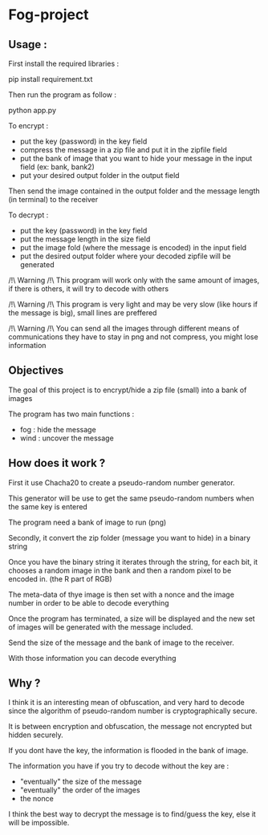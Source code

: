 # Fog-project
## Usage :
First install the required libraries :

pip install requirement.txt

Then run the program as follow :

python app.py

To encrypt :
- put the key (password) in the key field
- compress the message in a zip file and put it in the zipfile field
- put the bank of image that you want to hide your message in the input field (ex: bank, bank2)
- put your desired output folder in the output field

Then send the image contained in the output folder and the message length (in terminal) to the receiver 

To decrypt :
- put the key (password) in the key field
- put the message length in the size field
- put the image fold (where the message is encoded) in the input field
- put the desired output folder where your decoded zipfile will be generated

/!\ Warning /!\ 
This program will work only with the same amount of images, if there is others, it will try to decode with others

/!\ Warning /!\ 
This program is very light and may be very slow (like hours if the message is big), small lines are preffered

/!\ Warning /!\ 
You can send all the images through different means of communications they have to stay in png and not compress, you might lose information

## Objectives
The goal of this project is to encrypt/hide a zip file (small) into a bank of images

The program has two main functions :
- fog : hide the message
- wind : uncover the message

## How does it work ?
First it use Chacha20 to create a pseudo-random number generator.

This generator will be use to get the same pseudo-random numbers when the same key is entered

The program need a bank of image to run (png)

Secondly, it convert the zip folder (message you want to hide) in a binary string

Once you have the binary string it iterates through the string, for each bit, it chooses a random image in the bank and then a random pixel to be encoded in. (the R part of RGB)

The meta-data of thye image is then set with a nonce and the image number in order to be able to decode everything

Once the program has terminated, a size will be displayed and the new set of images will be generated with the message included. 

Send the size of the message and the bank of image to the receiver.

With those information you can decode everything

## Why ? 
I think it is an interesting mean of obfuscation, and very hard to decode since the algorithm of pseudo-random number is cryptographically secure.

It is between encryption and obfuscation, the message not encrypted but hidden securely.

If you dont have the key, the information is flooded in the bank of image.

The information you have if you try to decode without the key are :

- "eventually" the size of the message
- "eventually" the order of the images
- the nonce

I think the best way to decrypt the message is to find/guess the key, else it will be impossible. 





